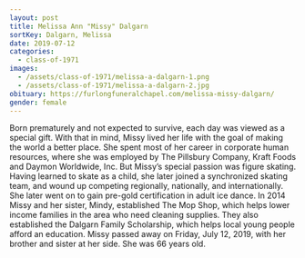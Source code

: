 ```yaml
---
layout: post
title: Melissa Ann "Missy" Dalgarn
sortKey: Dalgarn, Melissa
date: 2019-07-12
categories:
  - class-of-1971
images:
  - /assets/class-of-1971/melissa-a-dalgarn-1.png
  - /assets/class-of-1971/melissa-a-dalgarn-2.jpg
obituary: https://furlongfuneralchapel.com/melissa-missy-dalgarn/
gender: female
---
```

Born prematurely and not expected to survive, each day was viewed as a special gift. With that in mind, Missy lived her life with the goal of making the world a better place. She spent most of her career in corporate human resources, where she was employed by The Pillsbury Company, Kraft Foods and Daymon Worldwide, Inc. But Missy’s special passion was figure skating. Having learned to skate as a child, she later joined a synchronized skating team, and wound up competing regionally, nationally, and internationally. She later went on to gain pre-gold certification in adult ice dance. In 2014 Missy and her sister, Mindy, established The Mop Shop, which helps lower income families in the area who need cleaning supplies. They also established the Dalgarn Family Scholarship, which helps local young people afford an education. Missy passed away on Friday, July 12, 2019, with her brother and sister at her side. She was 66 years old.

